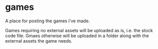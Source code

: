 # games
A place for posting the games i've made.

Games requiring no external assets will be uploaded as is, i.e. the stock code file.
Gmaes otherwise will be uploaded in a folder along with the external assets the game needs.
